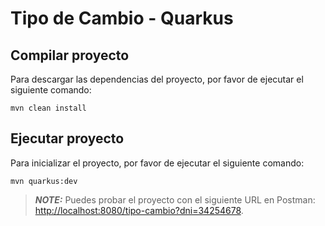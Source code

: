 # Tipo de Cambio - Quarkus

## Compilar proyecto

Para descargar las dependencias del proyecto, por favor de ejecutar el siguiente comando:

```shell script
mvn clean install
```

## Ejecutar proyecto

Para inicializar el proyecto, por favor de ejecutar el siguiente comando:

```shell script
mvn quarkus:dev
```

> **_NOTE:_**  Puedes probar el proyecto con el siguiente URL en Postman: <http://localhost:8080/tipo-cambio?dni=34254678>.